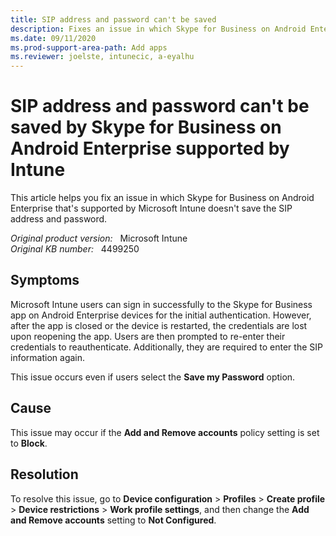 ```yaml
---
title: SIP address and password can't be saved
description: Fixes an issue in which Skype for Business on Android Enterprise doesn't save the SIP address and password.
ms.date: 09/11/2020
ms.prod-support-area-path: Add apps
ms.reviewer: joelste, intunecic, a-eyalhu
---
```

# SIP address and password can't be saved by Skype for Business on Android Enterprise supported by Intune

This article helps you fix an issue in which Skype for Business on Android Enterprise that's supported by Microsoft Intune doesn't save the SIP address and password.

_Original product version:_ &nbsp; Microsoft Intune  
_Original KB number:_ &nbsp; 4499250

## Symptoms

Microsoft Intune users can sign in successfully to the Skype for Business app on Android Enterprise devices for the initial authentication. However, after the app is closed or the device is restarted, the credentials are lost upon reopening the app. Users are then prompted to re-enter their credentials to reauthenticate. Additionally, they are required to enter the SIP information again.

This issue occurs even if users select the **Save my Password** option.

## Cause

This issue may occur if the **Add and Remove accounts** policy setting is set to **Block**.

## Resolution

To resolve this issue, go to **Device configuration** > **Profiles** > **Create profile** > **Device restrictions** > **Work profile settings**, and then change the **Add and Remove accounts** setting to **Not Configured**.
